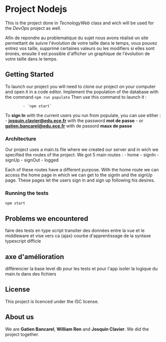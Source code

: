 # Project Nodejs
This is the project done in *TecnologyWeb* class and wich will be used for the *DevOps* project as well.

Afin de repondre au problematique du sujet nous avons réalisé un site permettant de suivre l'évolution de votre taille dans le temps, vous pouvez entrez vos taille, supprimé certaines valeurs ou les modifiers si elles sont éronés, ensuite il est possible d'afficher un graphique de l'évolution de votre taille dans le temps.

## Getting Started

To launch our project you will need to clone our project on your computer and open it in a code editor.
Implement the population of the database with the command `npm run populate` Then use this command to launch it :

            - `npm start`

To **sign In** with the current users you run from populate, you can use either :
                        - **josquin.clavier@edu.ece.fr** with the password **mot de passe**
                        - or **gatien.bancarel@edu.ece.fr** with de passord **maux de passe**

### Architecture

Our project uses a main.ts file where we created our server and in wich we specified the routes of the project. We got 5 main routes :
                                - home
                                - signIn
                                - signUp
                                - signOut
                                - logged
                             

Each of these routes have a different purpose.
With the home route we can access the home page in which we can get to the signIn and the signUp page. These pages let the users sign in and sign up following his desires.


### Running the tests

`npm start`


## Problems we encountered

 faire des tests en type script 
 transiter des données entre la vue et le middleware et vise vers ca (ajax)
courbe d'apprentissage de la syntaxe typescript difficle 


## axe d'amélioration

différencier la base level db pour les tests et pour l'app 
isoler la logique du main.ts dans des fichiers 

## License

This project is licenced under the ISC license.

## About us

We are **Gatien Bancarel**, **William Ren** and **Josquin Clavier**. We did the project together.